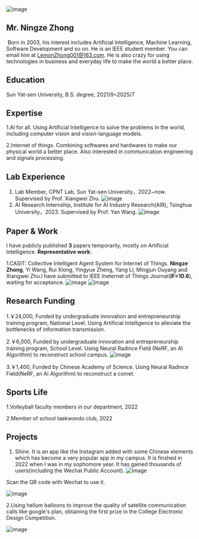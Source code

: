 
![image](https://github.com/LemonZhong/LemonZhong.github.io/assets/89432570/e1679d43-6884-4531-a5a1-336e709424e3)



## **Mr. Ningze Zhong**

​  Born in 2003, his interest includes Artificial Intelligence, Machine Learning, Software Development and so on. He is an IEEE student member. You can email him at LemonZhong001@163.com. He is also crazy for using technologies in business and everyday life to make the world a better place. 


## **Education**

  Sun Yat-sen University, B.S. degree, 2021/9~2025/7

## **Expertise**

1.AI for all. 
Using Artificial Intelligence to solve the problems in the world, including computer vision and vision-language models.

2.Internet of things.
Combining softwares and hardwares to make our physical world a better place. Also interested in communication engineering and signals processing.

## **Lab Experience**
1. Lab Member, CPNT Lab, Sun Yat-sen University，2022~now. Supervised by Prof. Xiangwei Zhu.
 ![image](https://github.com/LemonZhong/LemonZhong.github.io/assets/89432570/a0d42fdd-d912-46c3-82f9-38d5d48e5dae)
2. AI Research Internship, Institute for AI Industry Research(AIR), Tsinghua University，2023. Supervised by Prof. Yan Wang.
 ![image](https://github.com/LemonZhong/LemonZhong.github.io/assets/89432570/fbd053b1-07cf-4ef5-97d3-898c7ebeb392)



## **Paper & Work**

  I have publicly published **3** papers temporarily, mostly on Artificial Intelligence. 
  **Representative work**:

  1.CASIT: Collective Intelligent Agent System for Internet of Things.  **Ningze Zhong**, Yi Wang, Rui Xiong, Yingyue Zheng, Yang Li, Mingjun Ouyang and Xiangwei Zhu.I have submitted to IEEE Ineternet of Things Journal(**IF=10.6**), waiting for acceptance.
  ![image](https://github.com/LemonZhong/LemonZhong.github.io/assets/89432570/c0d2fc09-3a20-4489-96a4-3fcb106e8957)
  ![image](https://github.com/LemonZhong/LemonZhong.github.io/assets/89432570/209da3f6-1197-41c5-8c8e-27f505b09815)


## **Research Funding**

  1.￥24,000,  Funded by undergraduate innovation and entrepreneurship training program, National Level. Using Artificial Intelligence to alleviate the bottlenecks of information transmission.

  2.￥6,000,  Funded by undergraduate innovation and entrepreneurship training program, School Level. Using Neural Radince Field (NeRF, an AI Algorithm) to reconstruct school campus.
![image](https://github.com/LemonZhong/LemonZhong.github.io/assets/89432570/06a24493-8a05-444e-a866-db0e2a4575d3)

  3.￥1,400, Funded by Chinese Academy of Science. Using Neural Radince Field(NeRF, an AI Algorithm) to reconstruct a comet.


## **Sports Life**
1.Volleyball faculty members in our department, 2022

2.Member of school taekwondo club, 2022


## **Projects**

1. Shine. It is an app like the Instagram added with some Chinese elements which has become a very popular app in my campus. It is finshed in 2022 when I was in my sophomore year. It has gained thousands of users(including the Wechat Public Account).
![image](https://github.com/LemonZhong/LemonZhong.github.io/assets/89432570/c4edb2f1-961a-49a8-a62a-b666fdb6153e)




Scan the QR code with Wechat to use it.

![image](https://github.com/LemonZhong/LemonZhong.github.io/assets/89432570/ba3f9dda-57dc-4a4f-941c-2345832933c6)



2.Using helium balloons to improve the quality of satellite communication calls like google's plan, obtaining the first prize in the College Electronic Design Competition.

![image](https://github.com/LemonZhong/LemonZhong.github.io/assets/89432570/925a97a6-b423-43bb-bc31-9ddfd4b6cd70)













